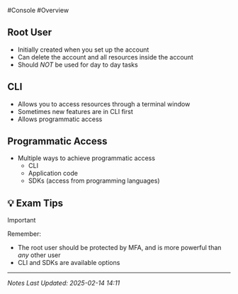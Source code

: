 #Console #Overview
## Root User
- Initially created when you set up the account
- Can delete the account and all resources inside the account
- Should *NOT* be used for day to day tasks
## CLI
- Allows you to access resources through a terminal window
- Sometimes new features are in CLI first
- Allows programmatic access
## Programmatic Access
- Multiple ways to achieve programmatic access
	- CLI
	- Application code
	- SDKs (access from programming languages)
## 💡 Exam Tips
> [!important]
> Remember:
> - The root user should be protected by MFA, and is more powerful than *any* other user
> - CLI and SDKs are available options

---
*Notes Last Updated: 2025-02-14 14:11*